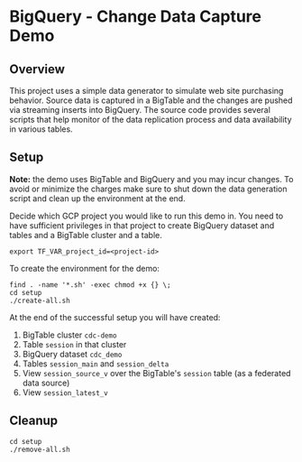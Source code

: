 # BigQuery - Change Data Capture Demo

## Overview
This project uses a simple data generator to simulate web site purchasing behavior. 
Source data is captured in a BigTable and the changes are pushed via streaming inserts into BigQuery.
The source code provides several scripts that help monitor of the data replication process and data availability in various tables.

## Setup
**Note:** the demo uses BigTable and BigQuery and you may incur changes. To avoid or minimize the charges make sure to shut down the data generation script and clean up the environment at the end.

Decide which GCP project you would like to run this demo in. You need to have sufficient privileges in that project to create BigQuery dataset and tables and a BigTable cluster and a table.
```
export TF_VAR_project_id=<project-id>
```
To create the environment for the demo:

```
find . -name '*.sh' -exec chmod +x {} \;
cd setup
./create-all.sh
```
At the end of the successful setup you will have created:
1. BigTable cluster `cdc-demo`
1. Table `session` in that cluster
1. BigQuery dataset `cdc_demo`
1. Tables `session_main` and `session_delta`
1. View `session_source_v` over the BigTable's `session` table (as a federated data source)
1. View `session_latest_v` 

## Cleanup
```
cd setup
./remove-all.sh
```
